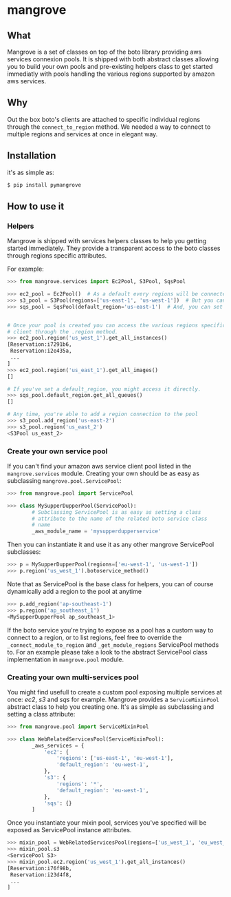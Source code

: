 # mangrove

## What


Mangrove is a set of classes on top of the boto library providing aws services connexion pools.
It is shipped with both abstract classes allowing you to build your own pools and pre-existing helpers class to get started immediatly with pools handling the various regions supported by amazon aws services.

## Why

Out the box boto's clients are attached to specific individual regions through the ``connect_to_region`` method.
We needed a way to connect to multiple regions and services at once in elegant way.


## Installation

it's as simple as:

```bash
$ pip install pymangrove
```

## How to use it


### Helpers

Mangrove is shipped with services helpers classes to help you getting started immediately.
They provide a transparent access to the boto classes through regions specific attributes. 

For example:

```python
>>> from mangrove.services import Ec2Pool, S3Pool, SqsPool

>>> ec2_pool = Ec2Pool()  # As a default every regions will be connected
>>> s3_pool = S3Pool(regions=['us-east-1', 'us-west-1'])  # But you can specify the one you're interested in
>>> sqs_pool = SqsPool(default_region='us-east-1')  # And, you can set a default region to be used later on


# Once your pool is created you can access the various regions specific
# client through the .region method.
>>> ec2_pool.region('us_west_1').get_all_instances()
[Reservation:i7291b6,
 Reservation:i2e435a,
 ...
]
>>> ec2_pool.region('us_east_1').get_all_images()
[]

# If you've set a default_region, you might access it directly.
>>> sqs_pool.default_region.get_all_queues()
[]

# Any time, you're able to add a region connection to the pool
>>> s3_pool.add_region('us-east-2')
>>> s3_pool.region('us_east_2')
<S3Pool us_east_2>
```

### Create your own service pool

If you can't find your amazon aws service client pool listed in the ``mangrove.services`` module.
Creating your own should be as easy as subclassing ``mangrove.pool.ServicePool``:

```python
>>> from mangrove.pool import ServicePool

>>> class MySupperDupperPool(ServicePool):
        # Subclassing ServicePool is as easy as setting a class
        # attribute to the name of the related boto service class
        # name
        _aws_module_name = 'mysupperdupperservice'
```

Then you can instantiate it and use it as any other mangrove ServicePool subclasses:

```python
>>> p = MySupperDupperPool(regions=['eu-west-1', 'us-west-1'])
>>> p.region('us_west_1').botoservice_method()
```

Note that as ServicePool is the base class for helpers, you can of course dynamically add a region to the pool at anytime

```python
>>> p.add_region('ap-southeast-1')
>>> p.region('ap_southeast_1')
<MySupperDupperPool ap_southeast_1>
```

If the boto service you're trying to expose as a pool has a custom way to connect to a region, or
to list regions, feel free to override the ``_connect_module_to_region`` and ``_get_module_regions`` ServicePool methods to.
For an example please take a look to the abstract ServicePool class implementation in ``mangrove.pool`` module.


### Creating your own multi-services pool

You might find usefull to create a custom pool exposing multiple services at once: *ec2*, *s3* and *sqs* for example.
Mangrove provides a ``ServiceMixinPool`` abstract class to help you creating one. It's as simple as subclassing
and setting a class attribute:

```python
>>> from mangrove.pool import ServiceMixinPool

>>> class WebRelatedServicesPool(ServiceMixinPool):
        _aws_services = {
            'ec2': {
                'regions': ['us-east-1', 'eu-west-1'],
                'default_region': 'eu-west-1',
            },
            's3': {
                'regions': '*',
                'default_region': 'eu-west-1',
            },
            'sqs': {}
        ]
```

Once you instantiate your mixin pool, services you've specified will be exposed as ServicePool instance attributes.

```python
>>> mixin_pool = WebRelatedServicesPool(regions=['us_west_1', 'eu_west_1'])
>>> mixin_pool.s3
<ServicePool S3>
>>> mixin_pool.ec2.region('us_west_1').get_all_instances()
[Reservation:i76f98b,
 Reservation:i23d4f8,
 ...
]
```


